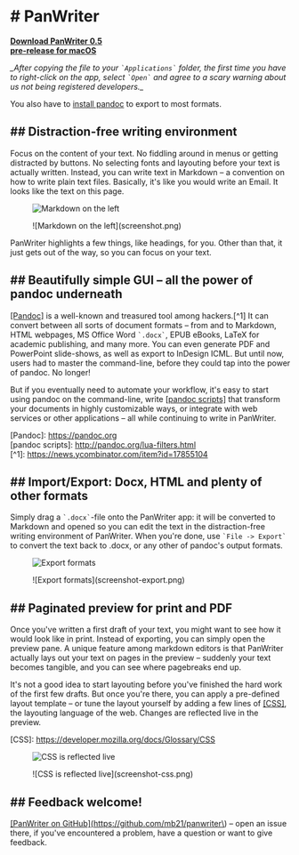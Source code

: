 # # PanWriter

[**Download PanWriter 0.5<br class="_only_mobile"> pre-release for macOS**](https://github.com/mb21/panwriter/releases)

_\_After copying the file to your `` `Applications` `` folder, the first time you have to right-click on the app, select `` `Open` `` and agree to a scary warning about us not being registered developers.\__

You also have to [install pandoc](https://github.com/jgm/pandoc/releases) to export to most formats.

## ## Distraction-free writing environment

Focus on the content of your text. No fiddling around in menus or getting distracted by buttons. No selecting fonts and layouting before your text is actually written. Instead, you can write text in Markdown – a convention on how to write plain text files. Basically, it's like you would write an Email. It looks like the text on this page.

<figure>

![Markdown on the left](https://github.com/mb21/panwriter/raw/master/screenshot.png)

<figcaption>![Markdown on the left](screenshot.png)</figcaption>
</figure>

PanWriter highlights a few things, like headings, for you. Other than that, it just gets out of the way, so you can focus on your text.


## ## Beautifully simple GUI – all the power of pandoc underneath

<a href="https://pandoc.org">\[Pandoc\]</a> is a well-known and treasured tool among hackers.<span class="footnote">\[\^1\]</span> It can convert between all sorts of document formats – from and to Markdown, HTML webpages, MS Office Word `` `.docx` ``, EPUB eBooks, LaTeX for academic publishing, and many more. You can even generate PDF and PowerPoint slide-shows, as well as export to InDesign ICML. But until now, users had to master the command-line, before they could tap into the power of pandoc. No longer!

But if you eventually need to automate your workflow, it's easy to start using pandoc on the command-line, write <a href="http://pandoc.org/lua-filters.html">\[pandoc scripts\]</a> that transform your documents in highly customizable ways, or integrate with web services or other applications – all while continuing to write in PanWriter.

\[Pandoc\]: <https://pandoc.org> \
\[pandoc scripts\]: <http://pandoc.org/lua-filters.html> \
\[^1\]: <https://news.ycombinator.com/item?id=17855104>


## ## Import/Export: Docx, HTML and plenty of other formats

Simply drag a `` `.docx` ``-file onto the PanWriter app: it will be converted to Markdown and opened so you can edit the text in the distraction-free writing environment of PanWriter. When you're done, use `` `File -> Export` `` to convert the text back to .docx, or any other of pandoc's output formats.

<figure>

![Export formats](https://github.com/mb21/panwriter/raw/master/screenshot-export.png)

<figcaption>![Export formats](screenshot-export.png)</figcaption>
</figure>


## ## Paginated preview for print and PDF

Once you've written a first draft of your text, you might want to see how it would look like in print. Instead of exporting, you can simply open the preview pane. A unique feature among markdown editors is that PanWriter actually lays out your text on pages in the preview – suddenly your text becomes tangible, and you can see where pagebreaks end up.

It's not a good idea to start layouting before you've finished the hard work of the first few drafts. But once you're there, you can apply a pre-defined layout template – or tune the layout yourself by adding a few lines of <a href="https://developer.mozilla.org/docs/Glossary/CSS">\[CSS\]</a>, the layouting language of the web. Changes are reflected live in the preview.

\[CSS\]: <https://developer.mozilla.org/docs/Glossary/CSS>

<figure>

![CSS is reflected live](https://github.com/mb21/panwriter/raw/master/screenshot-css.png)

<figcaption>![CSS is reflected live](screenshot-css.png)</figcaption>
</figure>


## ## Feedback welcome!

<a href="https://github.com/mb21/panwriter">\[PanWriter on GitHub\]\(https://github.com/mb21/panwriter\)</a> – open an issue there, if you've encountered a problem, have a question or want to give feedback.
